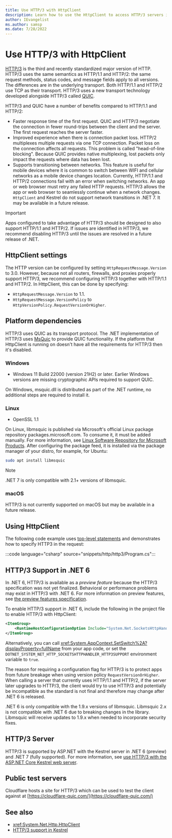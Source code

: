 ```yaml
---
title: Use HTTP/3 with HttpClient
description: Learn how to use the HttpClient to access HTTP/3 servers in .NET
author: IEvangelist
ms.author: samsp
ms.date: 7/28/2022
---
```


# Use HTTP/3 with HttpClient

[HTTP/3](https://www.rfc-editor.org/rfc/rfc9114.html) is the third and recently standardized major version of HTTP. HTTP/3 uses the same semantics as HTTP/1.1 and HTTP/2: the same request methods, status codes, and message fields apply to all versions. The differences are in the underlying transport. Both HTTP/1.1 and HTTP/2 use TCP as their transport. HTTP/3 uses a new transport technology developed alongside HTTP/3 called [QUIC](https://www.rfc-editor.org/rfc/rfc9000.html).

HTTP/3 and QUIC have a number of benefits compared to HTTP/1.1 and HTTP/2:

- Faster response time of the first request. QUIC and HTTP/3 negotiate the connection in fewer round-trips between the client and the server. The first request reaches the server faster.
- Improved experience when there is connection packet loss. HTTP/2 multiplexes multiple requests via one TCP connection. Packet loss on the connection affects all requests. This problem is called "head-of-line blocking". Because QUIC provides native multiplexing, lost packets only impact the requests where data has been lost.
- Supports transitioning between networks. This feature is useful for mobile devices where it is common to switch between WIFI and cellular networks as a mobile device changes location. Currently, HTTP/1.1 and HTTP/2 connections fail with an error when switching networks. An app or web browser must retry any failed HTTP requests. HTTP/3 allows the app or web browser to seamlessly continue when a network changes. `HttpClient` and Kestrel do not support network transitions in .NET 7. It may be available in a future release.

> [!IMPORTANT]
>
> Apps configured to take advantage of HTTP/3 should be designed to also support HTTP/1.1 and HTTP/2. If issues are identified in HTTP/3, we recommend disabling HTTP/3 until the issues are resolved in a future release of .NET.

## HttpClient settings

The HTTP version can be configured by setting `HttpRequestMessage.Version` to 3.0. However, because not all routers, firewalls, and proxies properly support HTTP/3, we recommend configuring HTTP/3 together with HTTP/1.1 and HTTP/2. In HttpClient, this can be done by specifying:

- `HttpRequestMessage.Version` to 1.1.
- `HttpRequestMessage.VersionPolicy` to `HttpVersionPolicy.RequestVersionOrHigher`.

## Platform dependencies

HTTP/3 uses QUIC as its transport protocol. The .NET implementation of HTTP/3 uses [MsQuic](https://github.com/microsoft/msquic) to provide QUIC functionality. If the platform that HttpClient is running on doesn't have all the requirements for HTTP/3 then it's disabled.

### Windows

- Windows 11 Build 22000 (version 21H2) or later. Earlier Windows versions are missing cryptographic APIs required to support QUIC.

On Windows, msquic.dll is distributed as part of the .NET runtime, no additional steps are required to install it.

### Linux

- OpenSSL 1.1

On Linux, libmsquic is published via Microsoft's official Linux package repository packages.microsoft.com. To consume it, it must be added manually. For more information, see [Linux Software Repository for Microsoft Products](/windows-server/administration/linux-package-repository-for-microsoft-software). After configuring the package feed, it is installed via the package manager of your distro, for example, for Ubuntu:

```bash
sudo apt install libmsquic
```

> [!NOTE]
> .NET 7 is only compatible with 2.1+ versions of libmsquic.

### macOS

HTTP/3 is not currently supported on macOS but may be available in a future release.

## Using HttpClient

The following code example uses [top-level statements](../../csharp/fundamentals/program-structure/top-level-statements.md) and demonstrates how to specify HTTP3 in the request:

:::code language="csharp" source="snippets/http/http3/Program.cs":::

## HTTP/3 Support in .NET 6

In .NET 6, HTTP/3 is available as a _preview feature_ because the HTTP/3 specification was not yet finalized. Behavioral or performance problems may exist in HTTP/3 with .NET 6. For more information on preview features, see [the preview features specification](https://github.com/dotnet/designs/blob/main/accepted/2021/preview-features/preview-features.md#are-preview-features-supported).

To enable HTTP/3 support in .NET 6, include the following in the project file to enable HTTP/3 with HttpClient:

```xml
<ItemGroup>
    <RuntimeHostConfigurationOption Include="System.Net.SocketsHttpHandler.Http3Support" Value="true" />
</ItemGroup>
```

Alternatively, you can call <xref:System.AppContext.SetSwitch%2A?displayProperty=fullName> from your app code, or set the `DOTNET_SYSTEM_NET_HTTP_SOCKETSHTTPHANDLER_HTTP3SUPPORT` environment variable to `true`.

The reason for requiring a configuration flag for HTTP/3 is to protect apps from future breakage when using version policy `RequestVersionOrHigher`. When calling a server that currently uses HTTP/1.1 and HTTP/2, if the server later upgrades to HTTP/3, the client would try to use HTTP/3 and potentially be incompatible as the standard is not final and therefore may change after .NET 6 is released.

 .NET 6 is only compatible with the 1.9.x versions of libmsquic. Libmsquic 2.x is not compatible with .NET 6 due to breaking changes in the library. Libmsquic will receive updates to 1.9.x when needed to incorporate security fixes.

## HTTP/3 Server

HTTP/3 is supported by ASP.NET with the Kestrel server in .NET 6 (preview) and .NET 7 (fully supported). For more information, see [use HTTP/3 with the ASP.NET Core Kestrel web server][http3Kestrel].

## Public test servers

Cloudflare hosts a site for HTTP/3 which can be used to test the client against at [https://cloudflare-quic.com/](https://cloudflare-quic.com/)

## See also

- <xref:System.Net.Http.HttpClient>
- [HTTP/3 support in Kestrel][http3Kestrel]

[http3Kestrel]: /aspnet/core/fundamentals/servers/kestrel/http3
